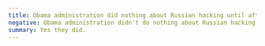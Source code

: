 ```yaml
---
title: Obama administration did nothing about Russian hacking until after election
negative: Obama administration didn't do nothing about Russian hacking until after election
summary: Yes they did.
---
```

